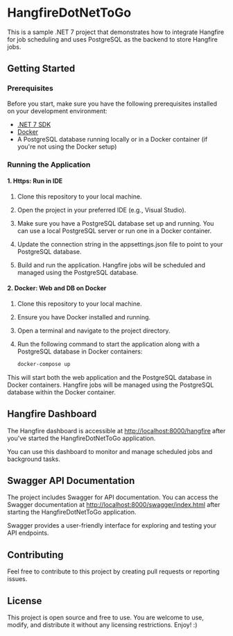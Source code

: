 ﻿# HangfireDotNetToGo

This is a sample .NET 7 project that demonstrates how to integrate Hangfire for job scheduling and uses PostgreSQL as the backend to store Hangfire jobs.

## Getting Started

### Prerequisites

Before you start, make sure you have the following prerequisites installed on your development environment:

- [.NET 7 SDK](https://dotnet.microsoft.com/download/dotnet/7.0)
- [Docker](https://www.docker.com/get-started)
- A PostgreSQL database running locally or in a Docker container (if you're not using the Docker setup)

### Running the Application

#### 1. Https: Run in IDE

1. Clone this repository to your local machine.

2. Open the project in your preferred IDE (e.g., Visual Studio).

3. Make sure you have a PostgreSQL database set up and running. You can use a local PostgreSQL server or run one in a Docker container.

4. Update the connection string in the appsettings.json file to point to your PostgreSQL database.

5. Build and run the application. Hangfire jobs will be scheduled and managed using the PostgreSQL database.

#### 2. Docker: Web and DB on Docker

1. Clone this repository to your local machine.

2. Ensure you have Docker installed and running.

3. Open a terminal and navigate to the project directory.

4. Run the following command to start the application along with a PostgreSQL database in Docker containers:

   ```bash
   docker-compose up
   ```
This will start both the web application and the PostgreSQL database in Docker containers. Hangfire jobs will be managed using the PostgreSQL database within the Docker container.

## Hangfire Dashboard

The Hangfire dashboard is accessible at [http://localhost:8000/hangfire](http://localhost:8000/hangfire) after you've started the HangfireDotNetToGo application.

You can use this dashboard to monitor and manage scheduled jobs and background tasks.

## Swagger API Documentation

The project includes Swagger for API documentation. You can access the Swagger documentation at [http://localhost:8000/swagger/index.html](http://localhost:8000/swagger/index.html) after starting the HangfireDotNetToGo application.

Swagger provides a user-friendly interface for exploring and testing your API endpoints.

## Contributing
Feel free to contribute to this project by creating pull requests or reporting issues.

## License

This project is open source and free to use. You are welcome to use, modify, and distribute it without any licensing restrictions. Enjoy! :)